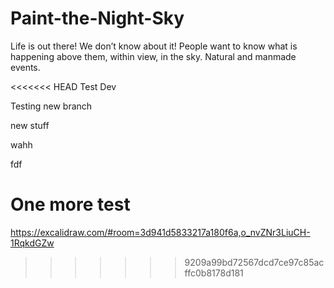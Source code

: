 # Paint-the-Night-Sky

Life is out there! We don’t know about it! People want to know what is happening above them, within view, in the sky. Natural and manmade events.

<<<<<<< HEAD
Test Dev

Testing new branch

new stuff

wahh

fdf

One more test
=======
https://excalidraw.com/#room=3d941d5833217a180f6a,o_nvZNr3LiuCH-1RqkdGZw
>>>>>>> 9209a99bd72567dcd7ce97c85acffc0b8178d181
